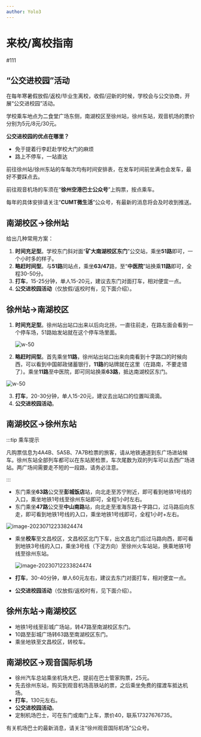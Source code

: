 ```yaml
---
author: Yolo3
---
```


# 来校/离校指南

#111

## “公交进校园”活动

在每年寒暑假放假/返校/毕业生离校，收假/迎新的时候，学校会与公交协商，开展“公交进校园”活动。

学校乘车地点为二食堂广场东侧，南湖校区至徐州站，徐州东站，观音机场的票价分别为5元/8元/30元。

**公交进校园的优点在哪里？**

- 免于提着行李赶赴学校大门的麻烦
- 路上不停车，一站直达

前往徐州站/徐州东站的车每次均有时间安排表，在发车时间前坐满也会发车，最好不要踩点去。

前往观音机场的车须在“**徐州空港巴士公众号**”上购票，按点乘车。

每年的具体安排请关注“**CUMT微生活**”公众号，有最新的消息将会及时收到推送。

## 南湖校区→徐州站

给出几种常用方案：

1. **时间充足型**。学校东门斜对面“**矿大南湖校区东门**”公交站，乘坐**51路**即可，一个小时多的样子。
2. **略赶时间型**。与**51路**同站点，乘坐**63/47**路，至“**中医院**”站换乘**11路**即可，全程30-50分。
3. **打车**，15-25分钟，单人15-20元，建议去东门对面打车，相对便宜一点。
4. **公交进校园活动**（仅放假/返校时有，见下面介绍）。

## 徐州站→南湖校区

1. **时间充足型**。徐州站出站口出来以后向北拐，一直往前走，在路左面会看到一个停车场，51路始发站就在这个停车场里面。

   ![w-50](https://s2.loli.net/2023/07/11/xhM6wFJqPAdrDeH.png)

2. **略赶时间型**。首先乘坐**11路**，徐州站出站口出来向南看到十字路口的时候向西，可以看到中国邮政储蓄银行，**11路**的站牌就在这里（在路南，不要走错了）。乘坐**11路**至中医院，即可同站换乘**63路**，抵达南湖校区东门。

![w-50](https://s2.loli.net/2023/07/11/r2UgJ4zoTXMFSpa.png)

3. **打车**，20-30分钟，单人15-20元，建议去出站口的位置叫滴滴。
4. **公交进校园活动**。

## 南湖校区→徐州东站

:::tip 乘车提示

凡购票信息为4A4B、5A5B、7A7B检票的旅客，请从地铁通道到东广场进站候车。徐州东站全部列车都可以在东站房检票，车次尾数为双的列车可以去西广场进站。两广场间需要走不短的一段路，请务必注意。

:::

- 东门乘坐**63路**公交至**彭城饭店**站，向北走至苏宁附近，即可看到地铁1号线的入口，乘坐地铁1号线至徐州东站即可，全程1小时左右。
- 东门乘坐**47路**公交至**中山南路**站，向北走至淮海东路十字路口，过马路后向东走，即可看到地铁1号线的入口，乘坐地铁1号线即可，全程1小时+左右。

![image-20230712233824474](https://s2.loli.net/2023/07/12/l9GmaRNSAeQZBH8.png)

- 乘坐**校车**至文昌校区，文昌校区北门下车，出文昌北门后过马路向西，即可看到地铁3号线的入口，乘坐3号线（下淀方向）至徐州火车站站，换乘地铁1号线至徐州东站。

  ![image-20230712233824474](https://s2.loli.net/2023/07/12/WBjCQeNP5wFJkfg.png)

- **打车**，30-40分钟，单人60元左右，建议去东门对面打车，相对便宜一点。

- **公交进校园活动**（仅放假/返校时有，见下面介绍）。

## 徐州东站→南湖校区

- 地铁1号线至彭城广场站，转47路至南湖校区东门。
- 10路至彭城广场转63路至南湖校区东门。
- 乘坐地铁至文昌校区，转校车。

## 南湖校区→观音国际机场

- 徐州汽车总站乘坐机场大巴，提前在巴士管家购票，25元。
- 先去徐州东站，购买到观音机场高铁站的票，之后乘坐免费的摆渡车抵达机场。
- **打车**，130元左右。
- **公交进校园活动**。
- 定制机场巴士，可在东门或南门上车，票价40，联系17327676735。

有关机场巴士的最新消息，请关注“徐州观音国际机场”公众号。


